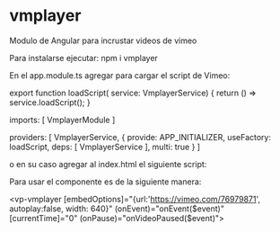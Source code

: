 # vmplayer
Modulo de Angular para incrustar videos de vimeo

Para instalarse ejecutar:
npm i vmplayer

En el app.module.ts agregar para cargar el script de Vimeo:

export function loadScript(
  service: VmplayerService) {
  return () => 
    service.loadScript();
}

imports: [
  VmplayerModule
]

providers: [
  VmplayerService, 
  {
    provide: APP_INITIALIZER,
    useFactory: loadScript,
    deps: [
      VmplayerService
    ],
    multi: true
  }
]

o en su caso agregar al index.html el siguiente script:

<script src="https://player.vimeo.com/api/player.js"></script>


Para usar el componente es de la siguiente manera:

<vp-vmplayer [embedOptions]="{url:'https://vimeo.com/76979871', autoplay:false, width: 640}" (onEvent)="onEvent($event)" [currentTime]="0" (onPause)="onVideoPaused($event)"></vp-vmplayer>


  
  
